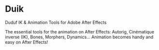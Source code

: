 Duik
====

Duduf IK &amp; Animation Tools for Adobe After Effects


The essential tools for the animation on After Effects: Autorig, Cinématique inverse (IK), Bones, Morphers, Dynamics… Animation becomes handy and easy on After Effects!